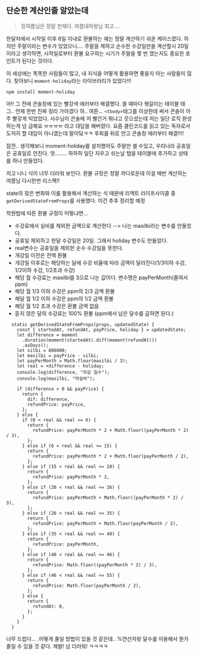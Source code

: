 ## 단순한 계산인줄 알았는데

> 킹여름님은 정말 천재다. 여름대마왕님 최고....

한달차에서 시작일 이후 6일 이내로 환불하는 예는 정말 계산하기 쉬운 케이스였다.
하지만 주말이라는 변수가 있었으니....
주말을 제하고 순수한 수강일만을 계산할시 20일이라고 생각하면, 시작일로부터 환불 요구하는 시기가 주말을 몇 번 꼈는지도 중요한 포인트가 된다는 것이다.

이 세상에는 똑똑한 사람들이 많고, 내 지식을 어떻게 활용하면 좋을지 아는 사람들이 많다.
찾아보니 `moment-holiday`라는 라이브러리가 있었다!!!

`npm install moment-holiday`

아!! 그 전에 콘솔창에 있는 빨강색 에러부터 해결했다.
쓸 때마다 헷갈리는 테이블 태그.. 언제 한번 진짜 정리 가야겠다 하..
여튼... `<tbody>`태그를 이상한데 써서 콘솔이 아주 빨갛게 익었었다.
사수님이 콘솔에 저 빨간거 뭐냐고 웃으셨는데 저는 일단 로직 완성하는게 넘 급해요 ㅠㅠㅠㅠ 라고 대답을 해버렸다.
요즘 클린코드를 읽고 있는 독자로서 도저히 할 대답이 아니였는데 말이닼ㅋㅋ
후회를 뒤로 안고 콘솔창 에러부터 해결!!!!

잠깐.. 생각해보니 moment-holiday를 설치했어도 주말만 셀 수있고, 우리나라 공휴일은 공휴일로 안친다. 앗........ 하하하
일단 지우고 쉬는날 탭을 테이블에 추가하고 상태를 하나 만들었다.

치고 나니 식이 너무 더러워 보인다.
환불 규정은 정말 까다로운데 이걸 매번 계산하는 여름님 다시한번 리스펙!!

state의 잦은 변화와 이를 활용해서 계산하는 식 때문에 리액트 라이프사이클 중 `getDerivedStateFromProps`를 사용했다. 이건 추후 정리할 예정

학원법에 따른 환불 규정이 어떻냐면...

- 수강료에서 실비를 제외한 금액으로 계산한다 --> 나는 masilbi라는 변수를 만들었다.
- 공휴일 제외하고 한달 수강일은 20일. 그래서 holiday 변수도 만들었다.
- real변수는 공휴일을 제외한 순수 수강일을 뜻한다.
- 개강일 이전은 전액 환불
- 개강일 이후로는 해당하는 달에 수강 비율에 따라 금액이 달라진다(1/3이하 수강, 1/2이하 수강, 1/2초과 수강)
- 해당 월 수강료는 masilbi를 3으로 나눈 값이다. 변수명은 payPerMonth(줄여서 ppm)
- 해당 월 1/3 이하 수강은 ppm의 2/3 금액 환불
- 해달 월 1/2 이하 수강은 ppm의 1/2 금액 환불
- 해당 월 1/2 초과 수강은 환불 금액 없음
- 듣지 않은 달의 수강료는 100% 환불 (ppm에서 남은 달수를 곱하면 된다.)

```
  static getDerivedStateFromProps(props, updatedState) {
    const { startedAt, refundAt, payPrice, holiday } = updatedState;
    let difference = moment
      .duration(moment(startedAt).diff(moment(refundAt)))
      .asDays();
    let silbi = 806000;
    let masilbi = payPrice - silbi;
    let payPerMonth = Math.floor(masilbi / 3);
    let real = +difference - holiday;
    console.log(difference, "차감 일수");
    console.log(masilbi, "마실비");

    if (difference > 0 && payPrice) {
      return {
        dif: difference,
        refundPrice: payPrice,
      };
    } else {
      if (0 < real && real <= 6) {
        return {
          refundPrice: payPerMonth * 2 + Math.floor((payPerMonth * 2) / 3),
        };
      } else if (6 < real && real <= 15) {
        return {
          refundPrice: payPerMonth * 2 + Math.floor(payPerMonth / 2),
        };
      } else if (15 < real && real <= 20) {
        return {
          refundPrice: payPerMonth * 2,
        };
      } else if (20 < real && real <= 26) {
        return {
          refundPrice: payPerMonth + Math.floor((payPerMonth * 2) / 3),
        };
      } else if (26 < real && real <= 35) {
        return {
          refundPrice: payPerMonth + Math.floor(payPerMonth / 2),
        };
      } else if (35 < real && real <= 40) {
        return {
          refundPrice: payPerMonth,
        };
      } else if (40 < real && real <= 46) {
        return {
          refundPrice: Math.floor((payPerMonth * 2) / 3),
        };
      } else if (46 < real && real <= 55) {
        return {
          refundPrice: Math.floor(payPerMonth / 2),
        };
      } else {
        return {
          refundAt: 0,
        };
      }
    }
  }

```

너무 드럽다... .어떻게 줄일 방법이 있을 것 같은데.. %연산자랑 달수를 이용해서 뭔가 줄일 수 있을 것 같다. 제발!
넘 더러워! ㅋㅋㅋㅋ
